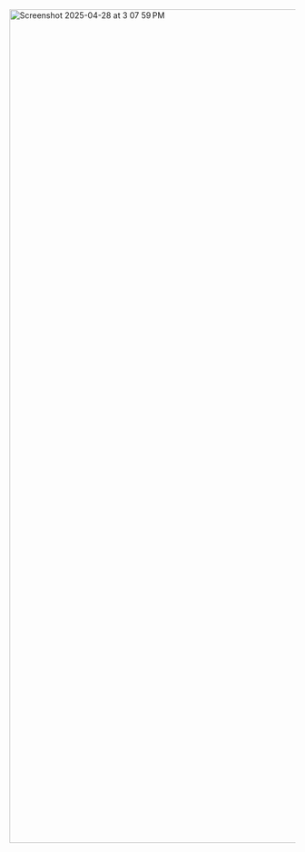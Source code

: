 <img width="1470" alt="Screenshot 2025-04-28 at 3 07 59 PM" src="https://github.com/user-attachments/assets/d841b848-5b2d-4910-95ce-210a063e683a" />
